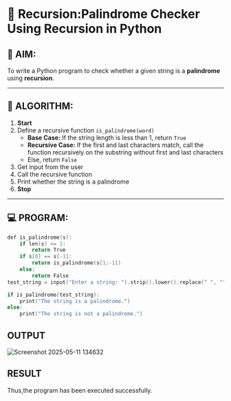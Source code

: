 # 🔁 Recursion:Palindrome Checker Using Recursion in Python

## 🎯 AIM:
To write a Python program to check whether a given string is a **palindrome** using **recursion**.

---

## 🧠 ALGORITHM:

1. **Start**
2. Define a recursive function `is_palindrome(word)`
   - **Base Case:** If the string length is less than 1, return `True`
   - **Recursive Case:** If the first and last characters match, call the function recursively on the substring without first and last characters
   - Else, return `False`
3. Get input from the user
4. Call the recursive function
5. Print whether the string is a palindrome
6. **Stop**

---

## 💻 PROGRAM:
~~~c
def is_palindrome(s):
    if len(s) <= 1:
        return True
    if s[0] == s[-1]:
        return is_palindrome(s[1:-1])
    else:
        return False
test_string = input("Enter a string: ").strip().lower().replace(" ", "")

if is_palindrome(test_string):
    print("The string is a palindrome.")
else:
    print("The string is not a palindrome.")
~~~

## OUTPUT
![Screenshot 2025-05-11 134632](https://github.com/user-attachments/assets/d65bd6c5-861d-4ae2-9e14-ea292b599298)


## RESULT
Thus,the program has been executed successfully.
